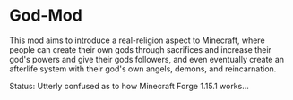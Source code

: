 # God-Mod
This mod aims to introduce a real-religion aspect to Minecraft, where people can create their own gods through sacrifices and increase their god's powers and give their gods followers, and even eventually create an afterlife system with their god's own angels, demons, and reincarnation.

Status: Utterly confused as to how Minecraft Forge 1.15.1 works...
